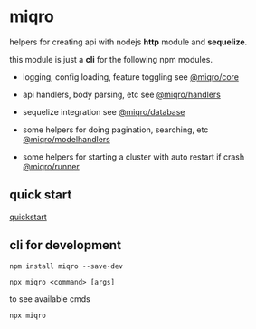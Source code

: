 # miqro

helpers for creating api with nodejs **http** module and **sequelize**.

this module is just a **cli** for the following npm modules.

- logging, config loading, feature toggling see [@miqro/core](https://www.npmjs.com/package/@miqro/core)

- api handlers, body parsing, etc see [@miqro/handlers](https://www.npmjs.com/package/@miqro/handlers)

- sequelize integration see [@miqro/database](https://www.npmjs.com/package/@miqro/database)

- some helpers for doing pagination, searching, etc [@miqro/modelhandlers](https://www.npmjs.com/package/@miqro/modelhandlers)

- some helpers for starting a cluster with auto restart if crash [@miqro/runner](https://www.npmjs.com/package/@miqro/runner)

## quick start

[quickstart](https://www.npmjs.com/package/@miqro/handlers#quickstart)

## cli for development

```npm install miqro --save-dev```

```
npx miqro <command> [args]
```

to see available cmds

```
npx miqro
```

